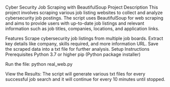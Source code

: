 Cyber Security Job Scraping with BeautifulSoup
Project Description
This project involves scraping various job listing websites to collect and analyze cybersecurity job postings. The script uses BeautifulSoup for web scraping and aims to provide users with up-to-date job listings and relevant information such as job titles, companies, locations, and application links.

Features
Scrape cybersecurity job listings from multiple job boards.
Extract key details like company, skills required, and more information URL.
Save the scraped data into a txt file for further analysis.
Setup Instructions
Prerequisites
Python 3.7 or higher
pip (Python package installer)

Run the file:
python real_web.py

View the Results:
The script will generate various txt files for every successful job search and it will continue for every 10 minutes until stopped.
